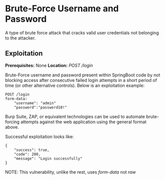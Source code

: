 # Brute-Force Username and Password
A type of brute force attack that cracks valid user credentials not belonging to the attacker.

## Exploitation
**Prerequisites:** None
**Location:** _POST /login_

Brute-Force username and password present within SpringBoot code by not blocking access after consecutive failed login attempts in a short period of time (or other alternative controls).  Below is an exploitation example:

    POST /login
    form-data:
        "username": "admin"
        "password":"password10!"
    
Burp Suite, ZAP, or equivalent technologies can be used to automate brute-forcing attempts against the web application using the general format above.

Successful exploitation looks like:

    {
        "success": true,
        "code": 200,
        "message": "Login successfully"
    }

NOTE: This vulnerability, unlike the rest, uses _form-data_ not _raw_
